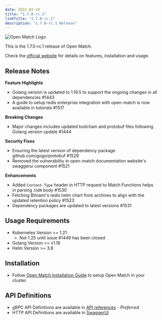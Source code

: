```yaml
---
date: 2022-02-10
title: "1.7.0-rc.1"
linkTitle: "1.7.0-rc.1"
description: "1.7.0-rc.1 Release"
---
```


![Open Match Logo](../../../../../images/logo-with-name.png)

This is the 1.7.0-rc.1 release of Open Match.

Check the [official website](https://open-match.dev) for details on features, installation and usage.

Release Notes
-------------

**Feature Highlights**
- Golang version is updated to 1.19.5 to support the ongoing changes in all dependencies #1443 
- A guide to setup redis enterprise integration with open-match is now available in tutorials #1517 


**Breaking Changes**
- Major changes includes updated toolchain and protobuf files following Golang version update #1444  


**Security Fixes**
- Ensuring the latest version of dependency package github.com/gogo/protobuf #1529  
- Removed the vulnerability in open-match documentation website's swaggerui component #1521  


**Enhancements**
- Added `Content-Type` header in HTTP request to Match Functions helps in parsing `JSON` body #1530 
- Fetching Bitnami's redis helm chart from archives to align with the updated retention policy #1523 
- Dependency packages are updated to latest versions #1531 

Usage Requirements
-------------
- Kubernetes Version >= 1.21 
  - Not 1.25 until issue #1449 has been closed
- Golang Version >= v1.18
- Helm Version >= 3.8

Installation
------------

* Follow [Open Match Installation Guide](https://open-match.dev/site/docs/installation/) to setup Open Match in your cluster.

API Definitions
------------

- gRPC API Definitions are available in [API references](https://open-match.dev/site/docs/reference/api/) - _Preferred_
- HTTP API Definitions are available in [SwaggerUI](https://open-match.dev/site/swaggerui/index.html)

